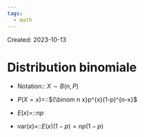 ```yaml
---
tags:
  - math
---
```

Created: 2023-10-13

# Distribution binomiale
- Notation:: $X\sim B(n,P)$
<!--SR:!2024-07-24,160,230-->
- $P(X=x)$=::${\binom n x}p^{x}(1-p)^{n-x}$
<!--SR:!2024-04-20,85,190-->
- $E(x)$=::$np$
<!--SR:!2024-04-14,79,190-->
- $\text{var}(x)$=::$E(x)(1-p)=np(1-p)$
<!--SR:!2024-05-02,68,230-->

